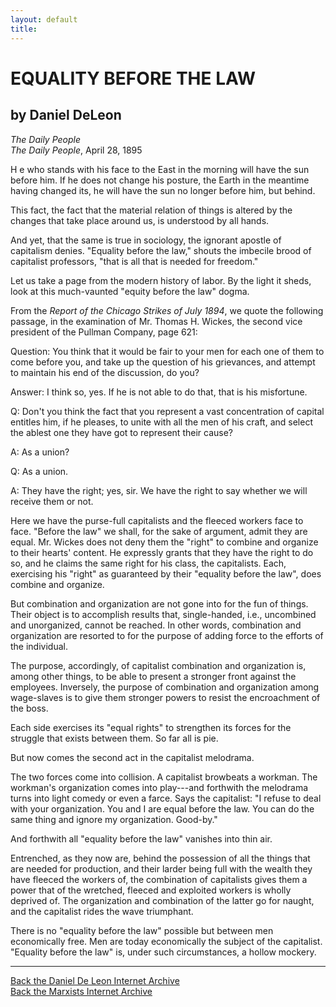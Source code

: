 ```yaml
---
layout: default
title: 
---
```

# EQUALITY BEFORE THE LAW

## by Daniel DeLeon

*The Daily People*\
*The Daily People*, April 28, 1895

H e who stands with his face to the East in the morning will have the
sun before him. If he does not change his posture, the Earth in the
meantime having changed its, he will have the sun no longer before him,
but behind.

This fact, the fact that the material relation of things is altered by
the changes that take place around us, is understood by all hands.

And yet, that the same is true in sociology, the ignorant apostle of
capitalism denies. "Equality before the law," shouts the imbecile brood
of capitalist professors, "that is all that is needed for freedom."

Let us take a page from the modern history of labor. By the light it
sheds, look at this much-vaunted "equity before the law\" dogma.

From the *Report of the Chicago Strikes of July 1894*, we quote the
following passage, in the examination of Mr. Thomas H. Wickes, the
second vice president of the Pullman Company, page 621:

Question: You think that it would be fair to your men for each one of
them to come before you, and take up the question of his grievances, and
attempt to maintain his end of the discussion, do you?

Answer: I think so, yes. If he is not able to do that, that is his
misfortune.

Q: Don't you think the fact that you represent a vast concentration of
capital entitles him, if he pleases, to unite with all the men of his
craft, and select the ablest one they have got to represent their cause?

A: As a union?

Q: As a union.

A: They have the right; yes, sir. We have the right to say whether we
will receive them or not.

Here we have the purse-full capitalists and the fleeced workers face to
face. "Before the law" we shall, for the sake of argument, admit they
are equal. Mr. Wickes does not deny them the "right" to combine and
organize to their hearts' content. He expressly grants that they have
the right to do so, and he claims the same right for his class, the
capitalists. Each, exercising his "right" as guaranteed by their
"equality before the law", does combine and organize.

But combination and organization are not gone into for the fun of
things. Their object is to accomplish results that, single-handed, i.e.,
uncombined and unorganized, cannot be reached. In other words,
combination and organization are resorted to for the purpose of adding
force to the efforts of the individual.

The purpose, accordingly, of capitalist combination and organization is,
among other things, to be able to present a stronger front against the
employees. Inversely, the purpose of combination and organization among
wage-slaves is to give them stronger powers to resist the encroachment
of the boss.

Each side exercises its "equal rights" to strengthen its forces for the
struggle that exists between them. So far all is pie.

But now comes the second act in the capitalist melodrama.

The two forces come into collision. A capitalist browbeats a workman.
The workman's organization comes into play---and forthwith the melodrama
turns into light comedy or even a farce. Says the capitalist: "I refuse
to deal with your organization. You and I are equal before the law. You
can do the same thing and ignore my organization. Good-by."

And forthwith all "equality before the law" vanishes into thin air.

Entrenched, as they now are, behind the possession of all the things
that are needed for production, and their larder being full with the
wealth they have fleeced the workers of, the combination of capitalists
gives them a power that of the wretched, fleeced and exploited workers
is wholly deprived of. The organization and combination of the latter go
for naught, and the capitalist rides the wave triumphant.

There is no "equality before the law" possible but between men
economically free. Men are today economically the subject of the
capitalist. "Equality before the law" is, under such circumstances, a
hollow mockery.

------------------------------------------------------------------------

[Back the Daniel De Leon Internet Archive](../../index.htm)\
[Back the Marxists Internet Archive](../../../index.htm)
